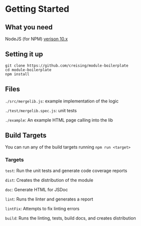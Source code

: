 # Getting Started

## What you need

NodeJS (for NPM) [verison 10.x](https://nodejs.org/en/)

## Setting it up
```
git clone https://github.com/creising/module-boilerplate
cd module-boilerplate
npm install
```

## Files

`./src/mergelib.js`: example implementation of the logic

`./test/mergelib.spec.js`: unit tests

`./example`: An example HTML page calling into the lib

## Build Targets

You can run any of the build targets running `npm run <target>`

### Targets

`test`: Run the unit tests and generate code coverage reports

`dist`: Creates the distribution of the module

`doc`: Generate HTML for JSDoc

`lint`: Runs the linter and generates a report

`lintFix`: Attempts to fix linting errors

`build`: Runs the linting, tests, build docs, and creates distribution
